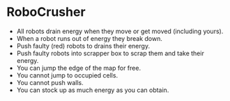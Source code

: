 # RoboCrusher

- All robots drain energy when they move or get moved (including yours).
- When a robot runs out of energy they break down.
- Push faulty (red) robots to drains their energy.
- Push faulty robots into scrapper box to scrap them and take their energy.
- You can jump the edge of the map for free.
- You cannot jump to occupied cells.
- You cannot push walls.
- You can stock up as much energy as you can obtain.
